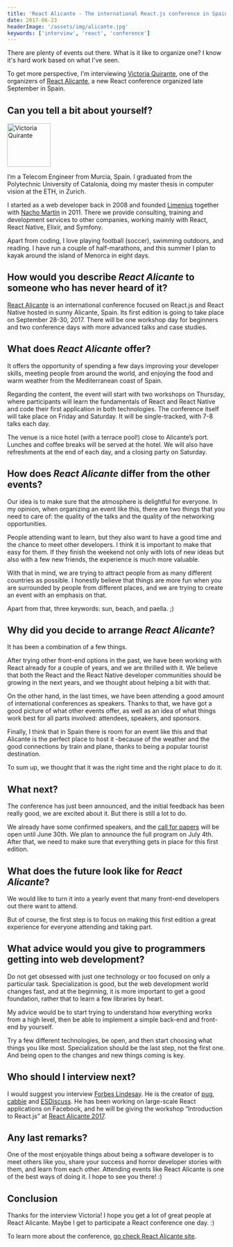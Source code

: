 ```yaml
---
title: 'React Alicante - The international React.js conference in Spain - Interview with Victoria Quirante'
date: 2017-06-23
headerImage: '/assets/img/alicante.jpg'
keywords: ['interview', 'react', 'conference']
---
```


There are plenty of events out there. What is it like to organize one? I know it's hard work based on what I've seen.

To get more perspective, I'm interviewing [Victoria Quirante](https://twitter.com/vicqr), one of the organizers of [React Alicante](http://reactalicante.es/), a new React conference organized late September in Spain.

## Can you tell a bit about yourself?

<p>
<span class="author">
  <img src="https://www.gravatar.com/avatar/318e6153fb28db314d4ee01964e55f59?s=200" alt="Victoria Quirante" class="author" width="100" height="100" />
</span>

I’m a Telecom Engineer from Murcia, Spain. I graduated from the Polytechnic University of Catalonia, doing my master thesis in computer vision at the ETH, in Zurich.
</p>

I started as a web developer back in 2008 and founded [Limenius](http://limenius.com/) together with [Nacho Martín](http://twitter.com/nacmartin) in 2011. There we provide consulting, training and development services to other companies, working mainly with React, React Native, Elixir, and Symfony.

Apart from coding, I love playing football (soccer), swimming outdoors, and reading. I have run a couple of half-marathons, and this summer I plan to kayak around the island of Menorca in eight days.

## How would you describe *React Alicante* to someone who has never heard of it?

[React Alicante](http://reactalicante.es/) is an international conference focused on React.js and React Native hosted in sunny Alicante, Spain. Its first edition is going to take place on September 28-30, 2017. There will be one workshop day for beginners and two conference days with more advanced talks and case studies.

## What does *React Alicante* offer?

It offers the opportunity of spending a few days improving your developer skills, meeting people from around the world, and enjoying the food and warm weather from the Mediterranean coast of Spain.

Regarding the content, the event will start with two workshops on Thursday, where participants will learn the fundamentals of React and React Native and code their first application in both technologies. The conference itself will take place on Friday and Saturday. It will be single-tracked, with 7-8 talks each day.

The venue is a nice hotel (with a terrace pool!) close to Alicante’s port. Lunches and coffee breaks will be served at the hotel. We will also have refreshments at the end of each day, and a closing party on Saturday.

## How does *React Alicante* differ from the other events?

Our idea is to make sure that the atmosphere is delightful for everyone. In my opinion, when organizing an event like this, there are two things that you need to care of: the quality of the talks and the quality of the networking opportunities.

People attending want to learn, but they also want to have a good time and the chance to meet other developers. I think it is important to make that easy for them. If they finish the weekend not only with lots of new ideas but also with a few new friends, the experience is much more valuable.

With that in mind, we are trying to attract people from as many different countries as possible. I honestly believe that things are more fun when you are surrounded by people from different places, and we are trying to create an event with an emphasis on that.

Apart from that, three keywords: sun, beach, and paella. ;)

## Why did you decide to arrange *React Alicante*?

It has been a combination of a few things.

After trying other front-end options in the past, we have been working with React already for a couple of years, and we are thrilled with it. We believe that both the React and the React Native developer communities should be growing in the next years, and we thought about helping a bit with that.

On the other hand, in the last times, we have been attending a good amount of international conferences as speakers. Thanks to that, we have got a good picture of what other events offer, as well as an idea of what things work best for all parts involved: attendees, speakers, and sponsors.

Finally, I think that in Spain there is room for an event like this and that Alicante is the perfect place to host it -because of the weather and the good connections by train and plane, thanks to being a popular tourist destination.

To sum up, we thought that it was the right time and the right place to do it.

## What next?

The conference has just been announced, and the initial feedback has been really good, we are excited about it. But there is still a lot to do.

We already have some confirmed speakers, and the [call for papers](https://docs.google.com/forms/d/1iH4oHEsgoCcM-HNphjyCvPowp_vQ9hRxepkzt7j2bBk) will be open until June 30th. We plan to announce the full program on July 4th. After that, we need to make sure that everything gets in place for this first edition.

## What does the future look like for *React Alicante*?

We would like to turn it into a yearly event that many front-end developers out there want to attend.

But of course, the first step is to focus on making this first edition a great experience for everyone attending and taking part.

## What advice would you give to programmers getting into web development?

Do not get obsessed with just one technology or too focused on only a particular task. Specialization is good, but the web development world changes fast, and at the beginning, it is more important to get a good foundation, rather that to learn a few libraries by heart.

My advice would be to start trying to understand how everything works from a high level, then be able to implement a simple back-end and front-end by yourself.

Try a few different technologies, be open, and then start choosing what things you like most. Specialization should be the last step, not the first one. And being open to the changes and new things coming is key.

## Who should I interview next?

I would suggest you interview [Forbes Lindesay](http://twitter.com/forbeslindesay). He is the creator of [pug](http://pugjs.org/api/getting-started.html), [cabbie](http://cabbiejs.org/) and [ESDiscuss](http://esdiscuss.org/). He has been working on large-scale React applications on Facebook, and he will be giving the workshop “Introduction to React.js” at [React Alicante 2017](http://reactalicante.es).

## Any last remarks?

One of the most enjoyable things about being a software developer is to meet others like you, share your success and horror developer stories with them, and learn from each other. Attending events like React Alicante is one of the best ways of doing it. I hope to see you there! :)

## Conclusion

Thanks for the interview Victoria! I hope you get a lot of great people at React Alicante. Maybe I get to participate a React conference one day. :)

To learn more about the conference, [go check React Alicante site](http://reactalicante.es/).
